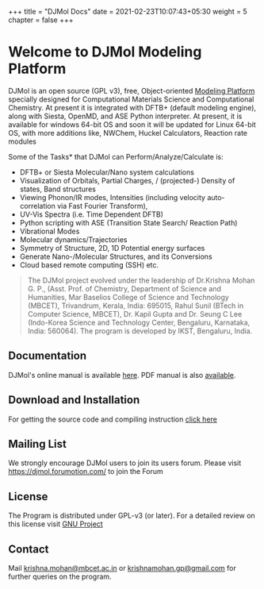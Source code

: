 +++
title = "DJMol Docs"
date = 2021-02-23T10:07:43+05:30
weight = 5
chapter = false
+++


# Welcome to DJMol Modeling Platform

DJMol is an open source (GPL v3), free, Object-oriented [Modeling Platform](https://en.wikipedia.org/wiki/Molecular_design_software) specially designed for Computational Materials Science and Computational Chemistry. At present it is integrated with DFTB+ (default modeling engine), along with Siesta, OpenMD, and ASE Python interpreter. At present, it is available for windows 64-bit OS and soon it will be updated for Linux 64-bit OS, with more additions like, NWChem, Huckel Calculators, Reaction rate modules

Some of the Tasks* that DJMol can Perform/Analyze/Calculate is:
+ DFTB+ or Siesta Molecular/Nano system calculations
+ Visualization of Orbitals, Partial Charges, / (projected-) Density of states, Band structures
+ Viewing Phonon/IR modes, Intensities (including velocity auto-correlation via Fast Fourier Transform),
+ UV-Vis Spectra (i.e. Time Dependent DFTB)
+ Python scripting with ASE (Transition State Search/ Reaction Path)
+ Vibrational Modes
+ Molecular dynamics/Trajectories
+ Symmetry of Structure, 2D, 1D Potential energy surfaces
+ Generate Nano-/Molecular Structures, and its Conversions
+ Cloud based remote computing (SSH) etc.

> The DJMol project evolved under the leadership of Dr.Krishna Mohan G. P., (Asst. Prof. of Chemistry, Department of Science and Humanities, Mar Baselios College of Science and Technology (MBCET), Trivandrum, Kerala, India: 695015, Rahul Sunil (BTech in Computer Science, MBCET), Dr. Kapil Gupta and Dr. Seung C Lee (Indo-Korea Science and Technology Center, Bengaluru, Karnataka, India: 560064). The program is developed by IKST, Bengaluru, India.

## Documentation
DJMol's online manual is available [here](manual).
PDF manual is also [available](UserManual.pdf).

## Download and Installation
For getting the source code and compiling instruction [click here](installation/)

## Mailing List
We  strongly encourage DJMol users to join its users forum.
Please visit https://djmol.forumotion.com/ to join the Forum

## License
The Program is distributed under GPL-v3 (or later).
For a detailed review on this license visit [GNU Project](https://www.gnu.org/licenses/gpl-3.0.en.html)

## Contact
Mail krishna.mohan@mbcet.ac.in or krishnamohan.gp@gmail.com for further queries on the program.
